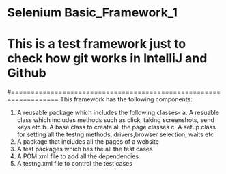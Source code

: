 # Selenium Basic_Framework_1
# This is a test framework just to check how git works in IntelliJ and Github
#==================================================================
This framework has the following components: 
1. A reusable package which includes the following classes- 
  a. A resuable class which includes methods such as click, taking screenshots, send keys etc
  b. A base class to create all the page classes
  c. A setup class for setting all the testng methods, drivers,browser selection, waits etc
2. A package that includes all the pages of a website
3. A test packages which has the all the test cases
4. A POM.xml file to add all the dependencies
5. A testng.xml file to control the test cases 


